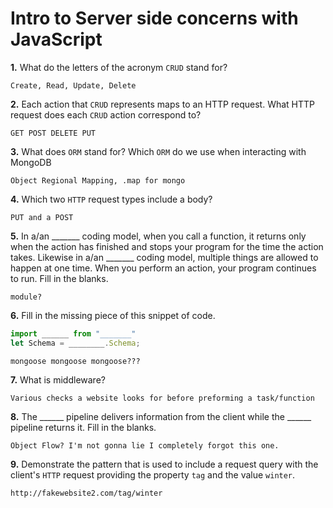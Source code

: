 # Intro to Server side concerns with JavaScript

**1.** What do the letters of the acronym `CRUD` stand for?
<!-- enter you answer in the space below -->
```
Create, Read, Update, Delete
```
**2.** Each action that `CRUD` represents maps to an HTTP request. What HTTP request does each `CRUD` action correspond to?
<!-- enter you answer in the space below -->
```
GET POST DELETE PUT
```
**3.** What does `ORM` stand for? Which `ORM` do we use when interacting with MongoDB
<!-- enter you answer in the space below -->
```
Object Regional Mapping, .map for mongo
```
**4.** Which two `HTTP` request types include a body?
<!-- enter you answer in the space below -->
```
PUT and a POST
```
**5.** In a/an _______ coding model, when you call a function, it returns only when the action has finished and stops your program for the time the action takes. Likewise in a/an _______ coding model, multiple things are allowed to happen at one time. When you perform an action, your program continues to run.  Fill in the blanks.
<!-- enter you answer in the space below -->
```
module?
```

**6.** Fill in the missing piece of this snippet of code.
```js
import ______ from "_______"
let Schema = ________.Schema;
```
<!-- enter you answer in the space below -->
```
mongoose mongoose mongoose???
```
**7.** What is middleware?
<!-- enter you answer in the space below -->
```
Various checks a website looks for before preforming a task/function
```
**8.** The ______ pipeline delivers information from the client while the ______ pipeline returns it. Fill in the blanks. 
<!-- enter you answer in the space below -->
```
Object Flow? I'm not gonna lie I completely forgot this one.
```
**9.** 
Demonstrate the pattern that is used to include a request query with the client's `HTTP` request providing the property `tag` and the value `winter`.
<!-- enter you answer in the space below -->
```
http://fakewebsite2.com/tag/winter
```